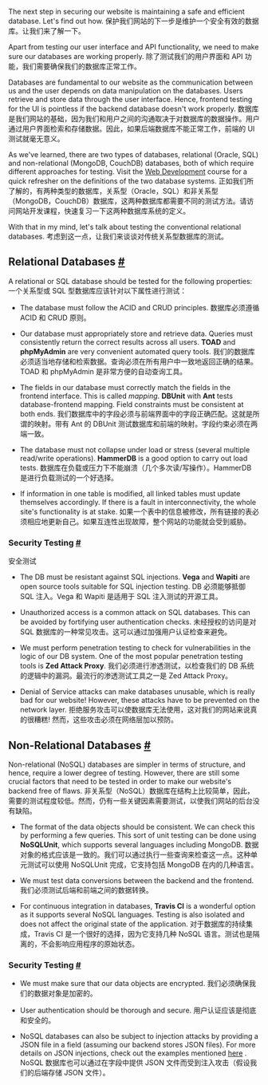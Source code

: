 The next step in securing our website is maintaining a safe and efficient database. Let's find out how.
保护我们网站的下一步是维护一个安全有效的数据库。让我们来了解一下。

Apart from testing our user interface and API functionality, we need to make sure our databases are working properly.
除了测试我们的用户界面和 API 功能，我们需要确保我们的数据库正常工作。

Databases are fundamental to our website as the communication between us and the user depends on data manipulation on the databases. Users retrieve and store data through the user interface. Hence, frontend testing for the UI is pointless if the backend database doesn't work properly.
数据库是我们网站的基础，因为我们和用户之间的沟通取决于对数据库的数据操作。用户通过用户界面检索和存储数据。因此，如果后端数据库不能正常工作，前端的 UI 测试就毫无意义。

As we've learned, there are two types of databases, relational (Oracle, SQL) and non-relational (MongoDB, CouchDB) databases, both of which require different approaches for testing. Visit the [Web Development](https://www.educative.io/collection/page/10370001/5668847440887808/5709414212304896) course for a quick refresher on the definitions of the two database systems.
正如我们所了解的，有两种类型的数据库，关系型（Oracle，SQL）和非关系型（MongoDB，CouchDB）数据库，这两种数据库都需要不同的测试方法。请访问网站开发课程，快速复习一下这两种数据库系统的定义。

With that in my mind, let's talk about testing the conventional relational databases.
考虑到这一点，让我们来谈谈对传统关系型数据库的测试。

## Relational Databases [#](https://www.educative.io/courses/a-complete-guide-to-launching-your-website-from-local-to-live/xV7wJPrKO0r#Relational-Databases)

A relational or SQL database should be tested for the following properties:
一个关系型或 SQL 型数据库应该针对以下属性进行测试：

- The database must follow the ACID and CRUD principles.
数据库必须遵循 ACID 和 CRUD 原则。

- Our database must appropriately store and retrieve data. Queries must consistently return the correct results across all users. **TOAD** and **phpMyAdmin** are very convenient automated query tools.
我们的数据库必须适当地存储和检索数据。查询必须在所有用户中一致地返回正确的结果。TOAD 和 phpMyAdmin 是非常方便的自动查询工具。

- The fields in our database must correctly match the fields in the frontend interface. This is called _mapping_. **DBUnit** with **Ant** tests database-frontend mapping. Field constraints must be consistent at both ends.
我们数据库中的字段必须与前端界面中的字段正确匹配。这就是所谓的映射。带有 Ant 的 DBUnit 测试数据库和前端的映射。字段约束必须在两端一致。

- The database must not collapse under load or stress (several multiple read/write operations). **HammerDB** is a good option to carry out load tests.
数据库在负载或压力下不能崩溃（几个多次读/写操作）。HammerDB 是进行负载测试的一个好选择。

- If information in one table is modified, all linked tables must update themselves accordingly. If there is a fault in interconnectivity, the whole site's functionality is at stake.
如果一个表中的信息被修改，所有链接的表必须相应地更新自己。如果互连性出现故障，整个网站的功能就会受到威胁。

### Security Testing [#](https://www.educative.io/courses/a-complete-guide-to-launching-your-website-from-local-to-live/xV7wJPrKO0r#Security-Testing)
安全测试

- The DB must be resistant against SQL injections. **Vega** and **Wapiti** are open source tools suitable for SQL injection testing.
DB 必须能够抵御 SQL 注入。Vega 和 Wapiti 是适用于 SQL 注入测试的开源工具。

- Unauthorized access is a common attack on SQL databases. This can be avoided by fortifying user authentication checks.
未经授权的访问是对 SQL 数据库的一种常见攻击。这可以通过加强用户认证检查来避免。

- We must perform penetration testing to check for vulnerabilities in the logic of our DB system. One of the most popular penetration testing tools is **Zed Attack Proxy**.
我们必须进行渗透测试，以检查我们的 DB 系统的逻辑中的漏洞。最流行的渗透测试工具之一是 Zed Attack Proxy。

- Denial of Service attacks can make databases unusable, which is really bad for our website! However, these attacks have to be prevented on the network layer.
拒绝服务攻击可以使数据库无法使用，这对我们的网站来说真的很糟糕! 然而，这些攻击必须在网络层加以预防。

## Non-Relational Databases [#](https://www.educative.io/courses/a-complete-guide-to-launching-your-website-from-local-to-live/xV7wJPrKO0r#Non-Relational-Databases)

Non-relational (NoSQL) databases are simpler in terms of structure, and hence, require a lower degree of testing. However, there are still some crucial factors that need to be tested in order to make our website's backend free of flaws.
非关系型（NoSQL）数据库在结构上比较简单，因此，需要的测试程度较低。然而，仍有一些关键因素需要测试，以使我们网站的后台没有缺陷。

- The format of the data objects should be consistent. We can check this by performing a few queries. This sort of unit testing can be done using **NoSQLUnit**, which supports several languages including MongoDB.
数据对象的格式应该是一致的。我们可以通过执行一些查询来检查这一点。这种单元测试可以使用 NoSQLUnit 完成，它支持包括 MongoDB 在内的几种语言。

- We must test data conversions between the backend and the frontend.
我们必须测试后端和前端之间的数据转换。

- For continuous integration in databases, **Travis CI** is a wonderful option as it supports several NoSQL languages. Testing is also isolated and does not affect the original state of the application.
对于数据库的持续集成，Travis CI 是一个很好的选择，因为它支持几种 NoSQL 语言。测试也是隔离的，不会影响应用程序的原始状态。

### Security Testing [#](https://www.educative.io/courses/a-complete-guide-to-launching-your-website-from-local-to-live/xV7wJPrKO0r#Security-Testing)

- We must make sure that our data objects are encrypted.
我们必须确保我们的数据对象是加密的。

- User authentication should be thorough and secure.
用户认证应该是彻底和安全的。

- NoSQL databases can also be subject to injection attacks by providing a JSON file in a field (assuming our backend stores JSON files). For more details on JSON injections, check out the examples mentioned [here](https://owasp.org/www-community/attacks/SQL_Injection) .
NoSQL 数据库也可以通过在字段中提供 JSON 文件而受到注入攻击（假设我们的后端存储 JSON 文件）。

